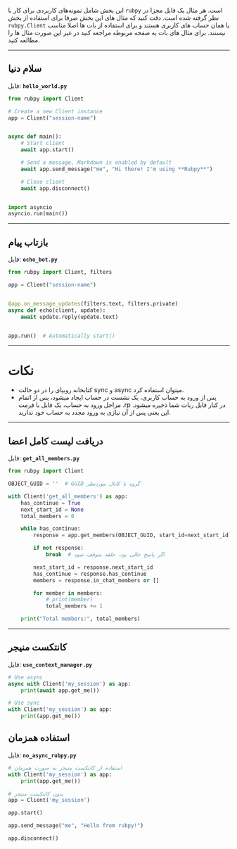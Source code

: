 این بخش شامل نمونه‌های کاربردی برای کار با `rubpy` است. هر مثال یک فایل مجزا در نظر گرفته شده است. دقت کنید که مثال های این بخش صرفا برای استفاده از بخش `rubpy.Client` یا همان حساب های کاربری هستند و برای استفاده از بات ها اصلا مناسب نیستند. برای مثال های بات به صفحه مربوطه مراجعه کنید در غیر این صورت مثال ها را مطالعه کنید.

---

## سلام دنیا

فایل: **`hello_world.py`**

```python
from rubpy import Client

# Create a new Client instance
app = Client("session-name")


async def main():
    # Start client
    await app.start()

    # Send a message, Markdown is enabled by default
    await app.send_message("me", "Hi there! I'm using **Rubpy**")

    # Close client
    await app.disconnect()


import asyncio
asyncio.run(main())
```

---

## بازتاب پیام

فایل: **`echo_bot.py`**

```python
from rubpy import Client, filters

app = Client("session-name")


@app.on_message_updates(filters.text, filters.private)
async def echo(client, update):
    await update.reply(update.text)


app.run()  # Automatically start()
```

---

# نکات
- کتابخانه روبپای را در دو حالت sync و async میتوان استفاده کرد.
- پس از ورود به حساب کاربری، یک نشست در حساب ایجاد میشود، پس از اتمام مراحل ورود به حساب، یک فایل با فرمت .rp در کنار فایل ربات شما ذخیره میشود. این یعنی پس از آن نیازی به ورود مجدد به حساب خود ندارید.


--- 

## دریافت لیست کامل اعضا

فایل: **`get_all_members.py`**

```python
from rubpy import Client

OBJECT_GUID = ''  # GUID گروه یا کانال موردنظر

with Client('get_all_members') as app:
    has_continue = True
    next_start_id = None
    total_members = 0

    while has_continue:
        response = app.get_members(OBJECT_GUID, start_id=next_start_id)

        if not response:
            break  # اگر پاسخ خالی بود، حلقه متوقف شود

        next_start_id = response.next_start_id
        has_continue = response.has_continue
        members = response.in_chat_members or []

        for member in members:
            # print(member)
            total_members += 1

    print("Total members:", total_members)
```

--- 

## کانتکست منیجر

فایل: **`use_context_manager.py`**

```python
# Use async
async with Client('my_session') as app:
    print(await app.get_me())

# Use sync
with Client('my_session') as app:
    print(app.get_me())
```

## استفاده همزمان

فایل: **`no_async_rubpy.py`**

```python
# استفاده از کانتکست منیجر به صورت همزمان
with Client('my_session') as app:
    print(app.get_me())

# بدون کانتکست منیجر
app = Client('my_session')

app.start()

app.send_message("me", "Hello from rubpy!")

app.disconnect()
```